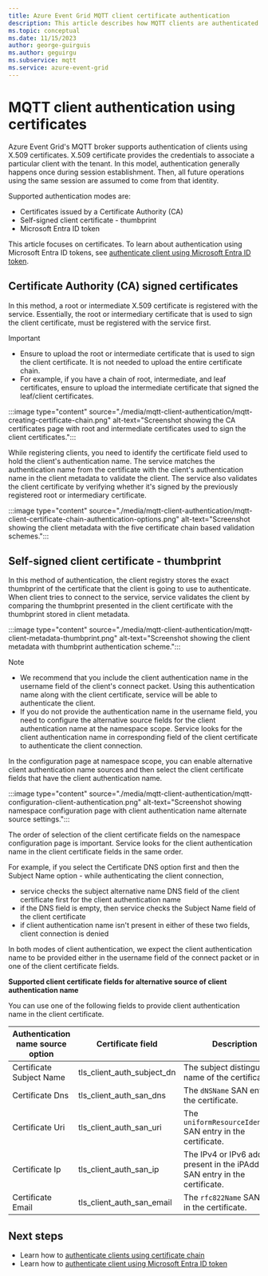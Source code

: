 ```yaml
---
title: Azure Event Grid MQTT client certificate authentication
description: This article describes how MQTT clients are authenticated using certificates - Certificate Authority (CA) signed certificates and self-signed certificates. 
ms.topic: conceptual
ms.date: 11/15/2023
author: george-guirguis
ms.author: geguirgu
ms.subservice: mqtt
ms.service: azure-event-grid
---
```


# MQTT client authentication using certificates

Azure Event Grid's MQTT broker supports authentication of clients using X.509 certificates. X.509 certificate provides the credentials to associate a particular client with the tenant. In this model, authentication generally happens once during session establishment. Then, all future operations using the same session are assumed to come from that identity.

Supported authentication modes are: 

- Certificates issued by a Certificate Authority (CA)
- Self-signed client certificate - thumbprint
- Microsoft Entra ID token

This article focuses on certificates. To learn about authentication using Microsoft Entra ID tokens, see [authenticate client using Microsoft Entra ID token](mqtt-client-azure-ad-token-and-rbac.md).

## Certificate Authority (CA) signed certificates

In this method, a root or intermediate X.509 certificate is registered with the service. Essentially, the root or intermediary certificate that is used to sign the client certificate, must be registered with the service first.

> [!IMPORTANT]
> - Ensure to upload the root or intermediate certificate that is used to sign the client certificate.  It is not needed to upload the entire certificate chain.
> - For example, if you have a chain of root, intermediate, and leaf certificates, ensure to upload the intermediate certificate that signed the leaf/client certificates.  

:::image type="content" source="./media/mqtt-client-authentication/mqtt-creating-certificate-chain.png" alt-text="Screenshot showing the CA certificates page with root and intermediate certificates used to sign the client certificates.":::

While registering clients, you need to identify the certificate field used to hold the client's authentication name. The service matches the authentication name from the certificate with the client's authentication name in the client metadata to validate the client. The service also validates the client certificate by verifying whether it's signed by the previously registered root or intermediary certificate.

:::image type="content" source="./media/mqtt-client-authentication/mqtt-client-certificate-chain-authentication-options.png" alt-text="Screenshot showing the client metadata with the five certificate chain based validation schemes.":::

## Self-signed client certificate - thumbprint

In this method of authentication, the client registry stores the exact thumbprint of the certificate that the client is going to use to authenticate. When client tries to connect to the service, service validates the client by comparing the thumbprint presented in the client certificate with the thumbprint stored in client metadata.

:::image type="content" source="./media/mqtt-client-authentication/mqtt-client-metadata-thumbprint.png" alt-text="Screenshot showing the client metadata with thumbprint authentication scheme.":::

> [!NOTE]
> - We recommend that you include the client authentication name in the username field of the client's connect packet.  Using this authentication name along with the client certificate, service will be able to authenticate the client.
> - If you do not provide the authentication name in the username field, you need to configure the alternative source fields for the client authentication name at the namespace scope.  Service looks for the client authentication name in corresponding field of the client certificate to authenticate the client connection.

In the configuration page at namespace scope, you can enable alternative client authentication name sources and then select the client certificate fields that have the client authentication name.

:::image type="content" source="./media/mqtt-client-authentication/mqtt-configuration-client-authentication.png" alt-text="Screenshot showing namespace configuration page with client authentication name alternate source settings.":::

The order of selection of the client certificate fields on the namespace configuration page is important. Service looks for the client authentication name in the client certificate fields in the same order.

For example, if you select the Certificate DNS option first and then the Subject Name option -
while authenticating the client connection,
- service checks the subject alternative name DNS field of the client certificate first for the client authentication name
- if the DNS field is empty, then service checks the Subject Name field of the client certificate
- if client authentication name isn't present in either of these two fields, client connection is denied

In both modes of client authentication, we expect the client authentication name to be provided either in the username field of the connect packet or in one of the client certificate fields.

**Supported client certificate fields for alternative source of client authentication name**

You can use one of the following fields to provide client authentication name in the client certificate.

| Authentication name source option | Certificate field | Description |
| ------------ | ------------ | ------------ |
| Certificate Subject Name | tls_client_auth_subject_dn | The subject distinguished name of the certificate. |
| Certificate Dns | tls_client_auth_san_dns | The `dNSName` SAN entry in the certificate. |
| Certificate Uri | tls_client_auth_san_uri | The `uniformResourceIdentifier` SAN entry in the certificate. |
| Certificate Ip | tls_client_auth_san_ip | The IPv4 or IPv6 address present in the iPAddress SAN entry in the certificate. |
| Certificate Email | tls_client_auth_san_email | The `rfc822Name` SAN entry in the certificate. |

## Next steps
- Learn how to [authenticate clients using certificate chain](mqtt-certificate-chain-client-authentication.md)
- Learn how to [authenticate client using Microsoft Entra ID token](mqtt-client-azure-ad-token-and-rbac.md)
